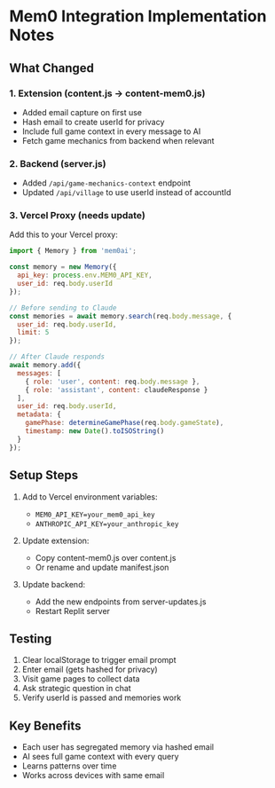 # Mem0 Integration Implementation Notes

## What Changed

### 1. Extension (content.js → content-mem0.js)
- Added email capture on first use
- Hash email to create userId for privacy
- Include full game context in every message to AI
- Fetch game mechanics from backend when relevant

### 2. Backend (server.js)
- Added `/api/game-mechanics-context` endpoint
- Updated `/api/village` to use userId instead of accountId

### 3. Vercel Proxy (needs update)
Add this to your Vercel proxy:

```javascript
import { Memory } from 'mem0ai';

const memory = new Memory({
  api_key: process.env.MEM0_API_KEY,
  user_id: req.body.userId
});

// Before sending to Claude
const memories = await memory.search(req.body.message, {
  user_id: req.body.userId,
  limit: 5
});

// After Claude responds
await memory.add({
  messages: [
    { role: 'user', content: req.body.message },
    { role: 'assistant', content: claudeResponse }
  ],
  user_id: req.body.userId,
  metadata: {
    gamePhase: determineGamePhase(req.body.gameState),
    timestamp: new Date().toISOString()
  }
});
```

## Setup Steps

1. Add to Vercel environment variables:
   - `MEM0_API_KEY=your_mem0_api_key`
   - `ANTHROPIC_API_KEY=your_anthropic_key`

2. Update extension:
   - Copy content-mem0.js over content.js
   - Or rename and update manifest.json

3. Update backend:
   - Add the new endpoints from server-updates.js
   - Restart Replit server

## Testing

1. Clear localStorage to trigger email prompt
2. Enter email (gets hashed for privacy)
3. Visit game pages to collect data
4. Ask strategic question in chat
5. Verify userId is passed and memories work

## Key Benefits

- Each user has segregated memory via hashed email
- AI sees full game context with every query
- Learns patterns over time
- Works across devices with same email